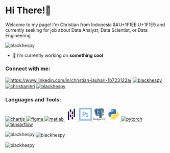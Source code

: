 <h1 align="left">Hi There!👋 </h1>
Welcome to my page! I'm Christian from Indonesia &#U+1F1EE U+1F1E9 and currently seeking for job about Data Analyst, Data Scientist, or Data Engineering
</p>
<p align="left"> <img src="https://komarev.com/ghpvc/?username=blackhespy&label=Profile%20views&color=e5a3a3&style=flat" alt="blackhespy" /> </p>

- 🔭 I’m currently working on **something cool**

<h3 align="left">Connect with me:</h3>
<p align="left">
<a href="https://linkedin.com/in//christian-jauhari-1b723122a/" target="blank"><img align="center" src="https://raw.githubusercontent.com/rahuldkjain/github-profile-readme-generator/master/src/images/icons/Social/linked-in-alt.svg" alt="https://www.linkedin.com/in/christian-jauhari-1b723122a/" height="30" width="40" /></a>
<a href="https://kaggle.com/blackhespy" target="blank"><img align="center" src="https://raw.githubusercontent.com/rahuldkjain/github-profile-readme-generator/master/src/images/icons/Social/kaggle.svg" alt="blackhespy" height="30" width="40" /></a>
<a href="https://instagram.com/christianjhri" target="blank"><img align="center" src="https://raw.githubusercontent.com/rahuldkjain/github-profile-readme-generator/master/src/images/icons/Social/instagram.svg" alt="christianjhri" height="30" width="40" /></a>
<a href="https://www.hackerrank.com/blackhespy" target="blank"><img align="center" src="https://raw.githubusercontent.com/rahuldkjain/github-profile-readme-generator/master/src/images/icons/Social/hackerrank.svg" alt="blackhespy" height="30" width="40" /></a>
</p>

<h3 align="left">Languages and Tools:</h3>
<p align="left"> <a href="https://www.chartjs.org" target="_blank" rel="noreferrer"> <img src="https://www.chartjs.org/media/logo-title.svg" alt="chartjs" width="40" height="40"/> </a> <a href="https://www.figma.com/" target="_blank" rel="noreferrer"> <img src="https://www.vectorlogo.zone/logos/figma/figma-icon.svg" alt="figma" width="40" height="40"/> </a> <a href="https://www.mathworks.com/" target="_blank" rel="noreferrer"> <img src="https://upload.wikimedia.org/wikipedia/commons/2/21/Matlab_Logo.png" alt="matlab" width="40" height="40"/> </a> <a href="https://pandas.pydata.org/" target="_blank" rel="noreferrer"> <img src="https://raw.githubusercontent.com/devicons/devicon/2ae2a900d2f041da66e950e4d48052658d850630/icons/pandas/pandas-original.svg" alt="pandas" width="40" height="40"/> </a> <a href="https://www.photoshop.com/en" target="_blank" rel="noreferrer"> <img src="https://raw.githubusercontent.com/devicons/devicon/master/icons/photoshop/photoshop-line.svg" alt="photoshop" width="40" height="40"/> </a> <a href="https://www.postgresql.org" target="_blank" rel="noreferrer"> <img src="https://raw.githubusercontent.com/devicons/devicon/master/icons/postgresql/postgresql-original-wordmark.svg" alt="postgresql" width="40" height="40"/> </a> <a href="https://www.python.org" target="_blank" rel="noreferrer"> <img src="https://raw.githubusercontent.com/devicons/devicon/master/icons/python/python-original.svg" alt="python" width="40" height="40"/> </a> <a href="https://pytorch.org/" target="_blank" rel="noreferrer"> <img src="https://www.vectorlogo.zone/logos/pytorch/pytorch-icon.svg" alt="pytorch" width="40" height="40"/> </a> <a href="https://www.tensorflow.org" target="_blank" rel="noreferrer"> <img src="https://www.vectorlogo.zone/logos/tensorflow/tensorflow-icon.svg" alt="tensorflow" width="40" height="40"/> </a> </p>

<p><img align="left" src="https://github-readme-stats.vercel.app/api/top-langs?username=blackhespy&show_icons=true&locale=en&layout=compact" alt="blackhespy" /></p>

<p>&nbsp;<img align="center" src="https://github-readme-stats.vercel.app/api?username=blackhespy&show_icons=true&locale=en" alt="blackhespy" /></p>

<p><img align="center" src="https://github-readme-streak-stats.herokuapp.com/?user=blackhespy&" alt="blackhespy" /></p>
